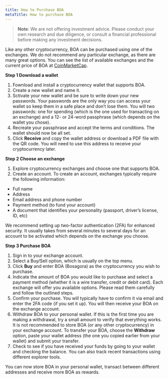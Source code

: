 ```yaml
---
title: How to Purchase BOA
metaTitle: How to purchase BOA
---
```


> **Note**: We are not offering investment advice. Please conduct your own research and due diligence, or consult a financial professional before making any investment decisions.

Like any other cryptocurrency, BOA can be purchased using one of the exchanges. We do not recommend any particular exchange, as there are many great options. You can see the list of available exchanges and the current price of BOA at [CoinMarketCap](https://coinmarketcap.com/currencies/bosagora/markets/).

**Step 1 Download a wallet**

1.	Fownload and install a cryptocurrency wallet that supports BOA.
2.	Create a new wallet and name it.
3.	Sctivate your new wallet and be sure to write down your new passwords. Your passwords are the only way you can access your wallet so keep them in a safe place and don’t lose them. You will two passwords: one for spending (which is the one used for transacting on an exchange) and a 12- or 24-word passphrase (which depends on the wallet you chose).
4.	Recreate your passphrase and accept the terms and conditions. The wallet should now be all set.
5.	Click **Receive** and copy the wallet address or download a PDF file with the QR code. You will need to use this address to receive your cryptocurrency later.

**Step 2 Choose an exchange**

1.	Explore cryptocurrency exchanges and choose one that supports BOA.
2.	Create an account. To create an account, exchanges typically require the following information:

  * Full name
  * Address
  * Email address and phone number
  * Payment method (to fund your account)
  * A document that identifies your personality (passport, driver’s license, ID, etc)

We recommend setting up two-factor authentication (2FA) for enhanced security. It usually takes from several minutes to several days for an account to be activated which depends on the exchange you choose.

**Step 3 Purchase BOA**

1.	Sign in to your exchange account.
2.	Select a Buy/Sell option, which is usually on the top menu.
3.	Click **Buy** and enter BOA (Bosagora) as the cryptocurrency you wish to purchase.
4.	Indicate the amount of BOA you would like to purchase and select a payment method (whether it is a wire transfer, credit or debit card). Each exchange will offer you available options. Please read them carefully and follow the outlined steps.
5.	Confirm your purchase. You will typically have to confirm it via email and enter the 2FA code (if you set it up). You will then receive your BOA on the exchange account.
6.	Withdraw BOA to your personal wallet. If this is the first time you are making a withdrawal, try a small amount to verify that everything works. It is not recommended to store BOA (or any other cryptocurrency) in your exchange account. To transfer your BOA, choose the **Withdraw** option, paste your wallet address (the one you copied earlier from your wallet) and submit your transfer.
7.	Check to see if you have received your funds by going to your wallet and checking the balance. You can also track recent transactions using different explorer tools.

You can now store BOA in your personal wallet, transact between different addresses and receive more BOA as rewards.

